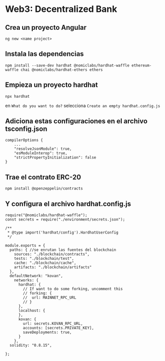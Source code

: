 # Web3: Decentralized Bank

Crea un proyecto Angular
---
```
ng new <name project>
```
Instala las dependencias
---
```
npm install --save-dev hardhat @nomiclabs/hardhat-waffle ethereum-waffle chai @nomiclabs/hardhat-ethers ethers
```
Empieza un proyecto hardhat
---
```
npx hardhat 
```
en `What do you want to do?` selecciona `Create an empty hardhat.config.js`

Adiciona estas configuraciones en el archivo tsconfig.json
---

```
compilerOptions {
    ...
    "resolveJsonModule": true, 
    "esModuleInterop": true,
    "strictPropertyInitialization": false
}

```

Trae el contrato ERC-20 
---

```
npm install @openzeppelin/contracts
```

Y configura el archivo hardhat.config.js
---

````
require("@nomiclabs/hardhat-waffle");
const secrets = require("./environment/secrets.json");

/**
 * @type import('hardhat/config').HardhatUserConfig
 */

module.exports = {
  paths: { //se enrutan las fuentes del blockchain
    sources: "./blockchain/contracts",
    tests: "./blockchain/test",
    cache: "./blockchain/cache",
    artifacts: "./blockchain/artifacts"
  },
  defaultNetwork: "kovan",
    networks: {
      hardhat: {
        // If want to do some forking, uncomment this
        // forking: {
        //  url: MAINNET_RPC_URL
        // }
      },
      localhost: {
      },
      kovan: {
        url: secrets.KOVAN_RPC_URL,
        accounts: [secrets.PRIVATE_KEY],
        saveDeployments: true,
      }
    },
  solidity: "0.8.15",
  
};
````
